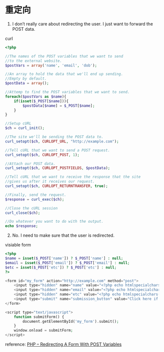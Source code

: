 # 重定向

1. I don’t really care about redirecting the user. I just want to forward the POST data.

curl
```php
<?php

//The names of the POST variables that we want to send
//to the external website.
$postVars = array('name', 'email', 'dob');

//An array to hold the data that we'll end up sending.
//Empty by default.
$postData = array();

//Attemp to find the POST variables that we want to send.
foreach($postVars as $name){
    if(isset($_POST[$name])){
        $postData[$name] = $_POST[$name];
    }
}

//Setup cURL
$ch = curl_init();

//The site we'll be sending the POST data to.
curl_setopt($ch, CURLOPT_URL, "http://example.com");

//Tell cURL that we want to send a POST request.
curl_setopt($ch, CURLOPT_POST, 1);

//Attach our POST data.
curl_setopt($ch, CURLOPT_POSTFIELDS, $postData);

//Tell cURL that we want to receive the response that the site
//gives us after it receives our request.
curl_setopt($ch, CURLOPT_RETURNTRANSFER, true);

//Finally, send the request.
$response = curl_exec($ch);

//Close the cURL session
curl_close($ch);

//Do whatever you want to do with the output.
echo $response;
```

2. No. I need to make sure that the user is redirected.

visiable form

```php
<?php
$name = isset($_POST['name']) ? $_POST['name'] : null;
$email = isset($_POST['email']) ? $_POST['email'] : null;
$etc = isset($_POST['etc']) ? $_POST['etc'] : null;
?>

<form id="my_form" action="http://example.com" method="post">
    <input type="hidden" name="name" value="<?php echo htmlspecialchars($name); ?>">
    <input type="hidden" name="email" value="<?php echo htmlspecialchars($email); ?>">
    <input type="hidden" name="etc" value="<?php echo htmlspecialchars($etc); ?>">
    <input type="submit" name="submission_button" value="Click here if the site is taking too long to redirect!">
</form>

<script type="text/javascript">
    function submitForm() {
        document.getElementById('my_form').submit();
    }
    window.onload = submitForm;
</script>
```

reference: [PHP – Redirecting A Form With POST Variables](http://thisinterestsme.com/php-redirecting-a-form-with-post-variables/)


